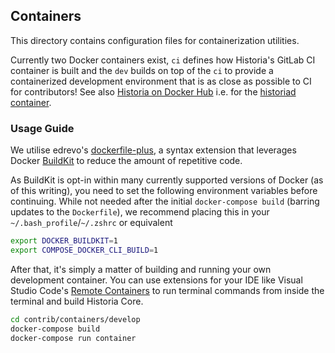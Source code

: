 ## Containers

This directory contains configuration files for containerization utilities.

Currently two Docker containers exist, `ci` defines how Historia's GitLab CI container is built and the `dev` builds on top of the `ci` to provide a containerized development environment that is as close as possible to CI for contributors! See also [Historia on Docker Hub](https://hub.docker.com/u/historia) i.e. for the [historiad container](https://hub.docker.com/r/historia/historiad).

### Usage Guide

We utilise edrevo's [dockerfile-plus](https://github.com/edrevo/dockerfile-plus), a syntax extension that
leverages Docker [BuildKit](https://docs.docker.com/develop/develop-images/build_enhancements/) to reduce
the amount of repetitive code.

As BuildKit is opt-in within many currently supported versions of Docker (as of this writing), you need to
set the following environment variables before continuing. While not needed after the initial `docker-compose build`
(barring updates to the `Dockerfile`), we recommend placing this in your `~/.bash_profile`/`~/.zshrc` or equivalent

```bash
export DOCKER_BUILDKIT=1
export COMPOSE_DOCKER_CLI_BUILD=1
```

After that, it's simply a matter of building and running your own development container. You can use extensions
for your IDE like Visual Studio Code's [Remote Containers](https://code.visualstudio.com/docs/remote/containers)
to run terminal commands from inside the terminal and build Historia Core.

```bash
cd contrib/containers/develop
docker-compose build
docker-compose run container
```
